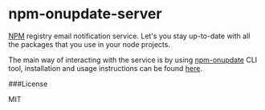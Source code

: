 npm-onupdate-server
============

[NPM](https://npmjs.org/) registry email notification service. Let's you stay up-to-date with all the packages that you use in your node projects.

The main way of interacting with the service is by using [npm-onupdate](https://github.com/pwalczyszyn/npm-onupdate) CLI tool, installation and usage instructions can be found [here](http://npm-onupdate.info).

###License

  MIT
